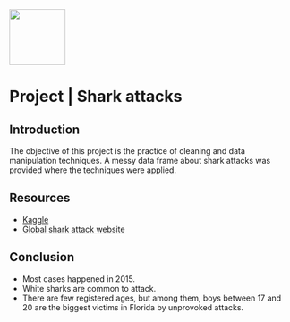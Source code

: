<img src="https://bit.ly/2VnXWr2" width="100">

# Project | Shark attacks

## Introduction

The objective of this project is the practice of cleaning and data manipulation techniques.
A messy data frame about shark attacks was provided where the techniques were applied.


## Resources

- [Kaggle](https://www.kaggle.com/teajay/global-shark-attacks)
- [Global shark attack website](http://www.sharkattackfile.net/)

## Conclusion

* Most cases happened in 2015.
* White sharks are common to attack.
* There are few registered ages, but among them, boys between 17 and 20 are the biggest victims in Florida by unprovoked attacks.
